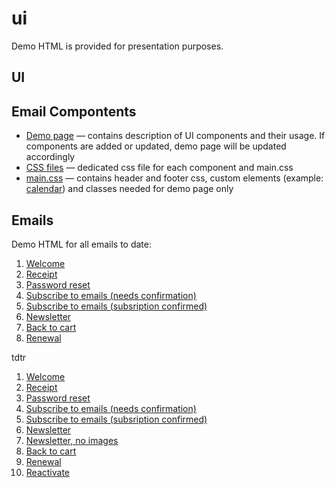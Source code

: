 # ui

Demo HTML is provided for presentation purposes. 
 

## UI

## Email Compontents

* [Demo page](https://blstgr.github.io/ui/email/lib.html) &mdash; contains description of UI components and their usage. If components are added or updated, demo page will be updated accordingly
* [CSS files](https://github.com/blstgr/ui/tree/master/email/css) &mdash; dedicated css file for each component and main.css
* [main.css](https://github.com/blstgr/ui/blob/master/email/css/main.css) &mdash; contains header and footer css, custom elements (example: [calendar](https://blstgr.github.io/ui/email/7-renewal.html)) and classes needed for demo page only



## Emails 

Demo HTML for all emails to date:
1. [Welcome](https://blstgr.github.io/ui/email/1-welcome.html)
2. [Receipt](https://blstgr.github.io/ui/email/2-receipt.html)
3. [Password reset](https://blstgr.github.io/ui/email/3-pwd-reset.html)
4. [Subscribe to emails (needs confirmation)](https://blstgr.github.io/ui/email/4-subsription-confirm.html)
5. [Subscribe to emails (subsription confirmed)](https://blstgr.github.io/ui/email/4-subsription-confirmed.html)
6. [Newsletter](https://blstgr.github.io/ui/email/5-newsletter.html)
7. [Back to cart](https://blstgr.github.io/ui/email/6-back-to-cart.html)
8. [Renewal](https://blstgr.github.io/ui/email/7-renewal.html)


tdtr
1. [Welcome](https://blstgr.github.io/ui/tdtr/welcome.html)
2. [Receipt](https://blstgr.github.io/ui/tdtr/receipt.html)
3. [Password reset](https://blstgr.github.io/ui/tdtr/reset_pwd.html)
4. [Subscribe to emails (needs confirmation)](https://blstgr.github.io/ui/tdtr/subscr_confirm.html)
5. [Subscribe to emails (subsription confirmed)](https://blstgr.github.io/ui/tdtr/subscribed.html)
6. [Newsletter](https://blstgr.github.io/ui/tdtr/newsletter.html)
7. [Newsletter, no images](https://blstgr.github.io/ui/tdtr/newsletter_no_img.html)
8. [Back to cart](https://blstgr.github.io/ui/tdtr/back_to_cart.html)
9. [Renewal](https://blstgr.github.io/ui/tdtr/renewal_it2.html)
10. [Reactivate](https://blstgr.github.io/ui/tdtr/reactivate_it2.html)